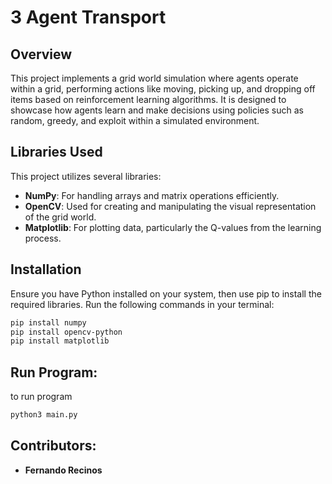 # 3 Agent Transport

## Overview
This project implements a grid world simulation where agents operate within a grid, performing actions like moving, picking up, and dropping off items based on reinforcement learning algorithms. It is designed to showcase how agents learn and make decisions using policies such as random, greedy, and exploit within a simulated environment.

## Libraries Used
This project utilizes several libraries:
- **NumPy**: For handling arrays and matrix operations efficiently.
- **OpenCV**: Used for creating and manipulating the visual representation of the grid world.
- **Matplotlib**: For plotting data, particularly the Q-values from the learning process.

## Installation
Ensure you have Python installed on your system, then use pip to install the required libraries. Run the following commands in your terminal:

```bash
pip install numpy
pip install opencv-python
pip install matplotlib
```

## Run Program:
to run program
```bash
python3 main.py
```

## Contributors:
- **Fernando Recinos**